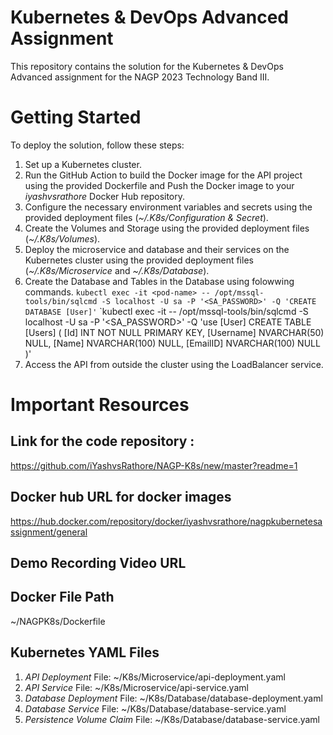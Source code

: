 # Kubernetes & DevOps Advanced Assignment
This repository contains the solution for the Kubernetes & DevOps Advanced assignment for the NAGP 2023 Technology Band III.

# Getting Started
To deploy the solution, follow these steps:

1. Set up a Kubernetes cluster.
2. Run the GitHub Action to build the Docker image for the API project using the provided Dockerfile and Push the Docker image to your *iyashvsrathore* Docker Hub repository.
3. Configure the necessary environment variables and secrets using the provided deployment files (*~/.K8s/Configuration & Secret*).
4. Create the Volumes and Storage using the provided deployment files (*~/.K8s/Volumes*).
5. Deploy the microservice and database and their services on the Kubernetes cluster using the provided deployment files (*~/.K8s/Microservice* and *~/.K8s/Database*).
6. Create the Database and Tables in the Database using folowwing commands.
    `kubectl exec -it <pod-name> -- /opt/mssql-tools/bin/sqlcmd -S localhost -U sa -P '<SA_PASSWORD>' -Q 'CREATE DATABASE [User]'`
    `kubectl exec -it <pod-name> -- /opt/mssql-tools/bin/sqlcmd -S localhost -U sa -P '<SA_PASSWORD>' -Q 'use [User] CREATE TABLE [Users]
      (
          [Id] INT NOT NULL PRIMARY KEY, 
          [Username] NVARCHAR(50) NULL, 
          [Name] NVARCHAR(100) NULL, 
          [EmailID] NVARCHAR(100) NULL
      )'
8. Access the API from outside the cluster using the LoadBalancer service.


# Important Resources

## Link for the code repository :
https://github.com/iYashvsRathore/NAGP-K8s/new/master?readme=1

## Docker hub URL for docker images
https://hub.docker.com/repository/docker/iyashvsrathore/nagpkubernetesassignment/general

## Demo Recording Video URL

## Docker File Path
~/NAGPK8s/Dockerfile

## Kubernetes YAML Files

1. *API Deployment* File: ~/K8s/Microservice/api-deployment.yaml
2. *API Service* File: ~/K8s/Microservice/api-service.yaml
3. *Database Deployment* File: ~/K8s/Database/database-deployment.yaml
4. *Database Service* File: ~/K8s/Database/database-service.yaml
5. *Persistence Volume Claim* File: ~/K8s/Database/database-service.yaml
